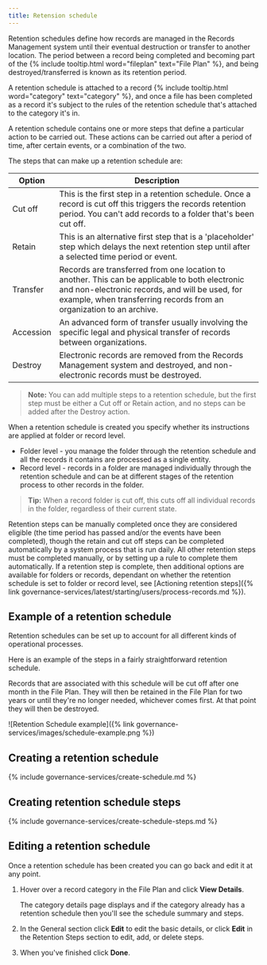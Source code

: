 ```yaml
---
title: Retension schedule
---
```


Retention schedules define how records are managed in the Records Management system until their eventual destruction 
or transfer to another location. The period between a record being completed and becoming part of the {% include tooltip.html word="fileplan" text="File Plan" %}, 
and being destroyed/transferred is known as its retention period.

A retention schedule is attached to a record {% include tooltip.html word="category" text="category" %}, and once a file has been completed as a record it's subject to 
the rules of the retention schedule that's attached to the category it's in.

A retention schedule contains one or more steps that define a particular action to be carried out. 
These actions can be carried out after a period of time, after certain events, or a combination of the two.

The steps that can make up a retention schedule are:

|Option|Description|
|------|-----------|
|Cut off|This is the first step in a retention schedule. Once a record is cut off this triggers the records retention period. You can't add records to a folder that's been cut off.|
|Retain|This is an alternative first step that is a 'placeholder' step which delays the next retention step until after a selected time period or event.|
|Transfer|Records are transferred from one location to another. This can be applicable to both electronic and non-electronic records, and will be used, for example, when transferring records from an organization to an archive.|
|Accession|An advanced form of transfer usually involving the specific legal and physical transfer of records between organizations.|
|Destroy|Electronic records are removed from the Records Management system and destroyed, and non-electronic records must be destroyed.|

>**Note:** You can add multiple steps to a retention schedule, but the first step must be either a Cut off or Retain action, and no steps can be added after the Destroy action.

When a retention schedule is created you specify whether its instructions are applied at folder or record level.

* Folder level - you manage the folder through the retention schedule and all the records it contains are processed as a single entity.
* Record level - records in a folder are managed individually through the retention schedule and can be at different stages of the retention process to other records in the folder.

>**Tip:** When a record folder is cut off, this cuts off all individual records in the folder, regardless of their current state.

Retention steps can be manually completed once they are considered eligible (the time period has passed and/or the events 
have been completed), though the retain and cut off steps can be completed automatically by a system process that is run daily. 
All other retention steps must be completed manually, or by setting up a rule to complete them automatically. 
If a retention step is complete, then additional options are available for folders or records, dependant on whether the 
retention schedule is set to folder or record level, see [Actioning retention steps]({% link governance-services/latest/starting/users/process-records.md %}).

## Example of a retention schedule

Retention schedules can be set up to account for all different kinds of operational processes.

Here is an example of the steps in a fairly straightforward retention schedule.

Records that are associated with this schedule will be cut off after one month in the File Plan. They will then be retained in the File Plan for two years or until they're no longer needed, whichever comes first. At that point they will then be destroyed.

![Retention Schedule example]({% link governance-services/images/schedule-example.png %})

## Creating a retention schedule

{% include governance-services/create-schedule.md %}

## Creating retention schedule steps

{% include governance-services/create-schedule-steps.md %}

## Editing a retention schedule

Once a retention schedule has been created you can go back and edit it at any point.

1. Hover over a record category in the File Plan and click **View Details**.

    The category details page displays and if the category already has a retention schedule then you'll see the schedule summary and steps.

2. In the General section click **Edit** to edit the basic details, or click **Edit** in the Retention Steps section to edit, add, or delete steps.

3. When you've finished click **Done**.
